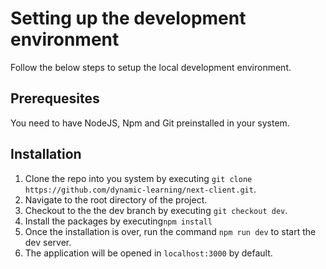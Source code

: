 # Setting up the development environment

Follow the below steps to setup the local development environment.

## Prerequesites

You need to have NodeJS, Npm and Git preinstalled in your system.

## Installation

1. Clone the repo into you system by executing ```git clone https://github.com/dynamic-learning/next-client.git```.
2. Navigate to the root directory of the project.
3. Checkout to the the dev branch by executing ```git checkout dev```.
4. Install the packages by executing```npm install```  
5. Once the installation is over, run the command ```npm run dev``` to start the dev server.
6. The application will be opened in ```localhost:3000``` by default.
   




